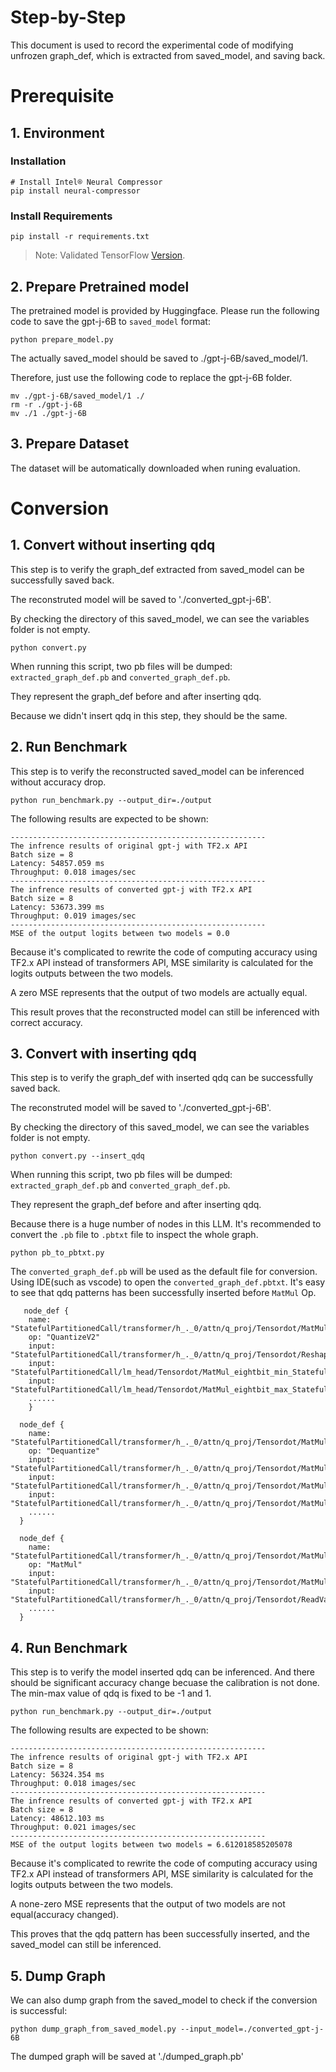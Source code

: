 Step-by-Step
============

This document is used to record the experimental code of modifying unfrozen graph_def, which is extracted from saved_model, and saving back.


# Prerequisite

## 1. Environment

### Installation
```shell
# Install Intel® Neural Compressor
pip install neural-compressor
```

### Install Requirements
```shell
pip install -r requirements.txt
```
> Note: Validated TensorFlow [Version](/docs/source/installation_guide.md#validated-software-environment).

## 2. Prepare Pretrained model

The pretrained model is provided by Huggingface. Please run the following code to save the gpt-j-6B to ```saved_model``` format: 
 ```
python prepare_model.py
 ```
The actually saved_model should be saved to ./gpt-j-6B/saved_model/1.

Therefore, just use the following code to replace the gpt-j-6B folder.
 ```
mv ./gpt-j-6B/saved_model/1 ./
rm -r ./gpt-j-6B
mv ./1 ./gpt-j-6B
 ```

## 3. Prepare Dataset
The dataset will be automatically downloaded when runing evaluation.

# Conversion
## 1. Convert without inserting qdq
This step is to verify the graph_def extracted from saved_model can be successfully saved back.

The reconstruted model will be saved to './converted_gpt-j-6B'. 

By checking the directory of this saved_model, we can see the variables folder is not empty.
  ```shell
  python convert.py
  ```
When running this script, two pb files will be dumped: ```extracted_graph_def.pb``` and ```converted_graph_def.pb```. 

They represent the graph_def before and after inserting qdq.

Because we didn't insert qdq in this step, they should be the same.

## 2. Run Benchmark 
This step is to verify the reconstructed saved_model can be inferenced without accuracy drop.

  ```shell
  python run_benchmark.py --output_dir=./output
  ```

The following results are expected to be shown:
  ```shell
  ---------------------------------------------------------
  The infrence results of original gpt-j with TF2.x API
  Batch size = 8
  Latency: 54857.059 ms
  Throughput: 0.018 images/sec
  ---------------------------------------------------------
  The infrence results of converted gpt-j with TF2.x API
  Batch size = 8
  Latency: 53673.399 ms
  Throughput: 0.019 images/sec
  ---------------------------------------------------------
  MSE of the output logits between two models = 0.0
  ```

Because it's complicated to rewrite the code of computing accuracy using TF2.x API instead of transformers API, MSE similarity is calculated for the logits outputs between the two models.

A zero MSE  represents that the output of two models are actually equal.

This result proves that the reconstructed model can still be inferenced with correct accuracy.

## 3. Convert with inserting qdq
This step is to verify the graph_def with inserted qdq can be successfully saved back.

The reconstruted model will be saved to './converted_gpt-j-6B'.

By checking the directory of this saved_model, we can see the variables folder is not empty.
  ```shell
  python convert.py --insert_qdq
  ```

When running this script, two pb files will be dumped: ```extracted_graph_def.pb``` and ```converted_graph_def.pb```. 

They represent the graph_def before and after inserting qdq.

Because there is a huge number of nodes in this LLM. It's recommended to convert the ```.pb``` file to ```.pbtxt``` file to inspect the whole graph.

  ```shell
  python pb_to_pbtxt.py
  ```

The ```converted_graph_def.pb``` will be used as the default file for conversion.
Using IDE(such as vscode) to open the ```converted_graph_def.pbtxt```. It's easy to see that qdq patterns has been successfully inserted before ```MatMul``` Op.

  ```
     node_def {
      name: "StatefulPartitionedCall/transformer/h_._0/attn/q_proj/Tensordot/MatMul_eightbit_quantize_StatefulPartitionedCall/transformer/h_._0/attn/q_proj/Tensordot/Reshape"
      op: "QuantizeV2"
      input: "StatefulPartitionedCall/transformer/h_._0/attn/q_proj/Tensordot/Reshape:output:0"
      input: "StatefulPartitionedCall/lm_head/Tensordot/MatMul_eightbit_min_StatefulPartitionedCall/lm_head/Tensordot/Reshape:output:0"
      input: "StatefulPartitionedCall/lm_head/Tensordot/MatMul_eightbit_max_StatefulPartitionedCall/lm_head/Tensordot/Reshape:output:0"
      ......
      }

    node_def {
      name: "StatefulPartitionedCall/transformer/h_._0/attn/q_proj/Tensordot/MatMul_dequantize"
      op: "Dequantize"
      input: "StatefulPartitionedCall/transformer/h_._0/attn/q_proj/Tensordot/MatMul_eightbit_quantize_StatefulPartitionedCall/transformer/h_._0/attn/q_proj/Tensordot/Reshape:output:0"
      input: "StatefulPartitionedCall/transformer/h_._0/attn/q_proj/Tensordot/MatMul_eightbit_quantize_StatefulPartitionedCall/transformer/h_._0/attn/q_proj/Tensordot/Reshape:output_min:0"
      input: "StatefulPartitionedCall/transformer/h_._0/attn/q_proj/Tensordot/MatMul_eightbit_quantize_StatefulPartitionedCall/transformer/h_._0/attn/q_proj/Tensordot/Reshape:output_max:0"
      ......
    }

    node_def {
      name: "StatefulPartitionedCall/transformer/h_._0/attn/q_proj/Tensordot/MatMul"
      op: "MatMul"
      input: "StatefulPartitionedCall/transformer/h_._0/attn/q_proj/Tensordot/MatMul_dequantize:output:0"
      input: "StatefulPartitionedCall/transformer/h_._0/attn/q_proj/Tensordot/ReadVariableOp:value:0"
      ......
    }
  ```

## 4. Run Benchmark 
This step is to verify the model inserted qdq can be inferenced. And there should be significant accuracy change becuase the calibration is not done. The min-max value of qdq is fixed to be -1 and 1.

  ```shell
  python run_benchmark.py --output_dir=./output
  ```

The following results are expected to be shown:
  ```shell
  ---------------------------------------------------------
  The infrence results of original gpt-j with TF2.x API
  Batch size = 8
  Latency: 56324.354 ms
  Throughput: 0.018 images/sec
  ---------------------------------------------------------
  The infrence results of converted gpt-j with TF2.x API
  Batch size = 8
  Latency: 48612.103 ms
  Throughput: 0.021 images/sec
  ---------------------------------------------------------
  MSE of the output logits between two models = 6.612018585205078
  ```

Because it's complicated to rewrite the code of computing accuracy using TF2.x API instead of transformers API, MSE similarity is calculated for the logits outputs between the two models.

A none-zero MSE represents that the output of two models are not equal(accuracy changed).

This proves that the qdq pattern has been successfully inserted, and the saved_model can still be inferenced.

## 5. Dump Graph
We can also dump graph from the saved_model to check if the conversion is successful:

  ```shell
  python dump_graph_from_saved_model.py --input_model=./converted_gpt-j-6B
  ```

The dumped graph will be saved at './dumped_graph.pb'
